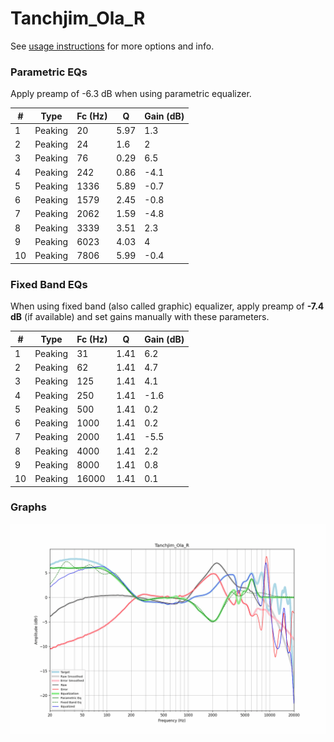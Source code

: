# Tanchjim_Ola_R
See [usage instructions](https://github.com/jaakkopasanen/AutoEq#usage) for more options and info.

### Parametric EQs
Apply preamp of -6.3 dB when using parametric equalizer.

|   # | Type    |   Fc (Hz) |    Q |   Gain (dB) |
|-----|---------|-----------|------|-------------|
|   1 | Peaking |        20 | 5.97 |         1.3 |
|   2 | Peaking |        24 | 1.6  |         2   |
|   3 | Peaking |        76 | 0.29 |         6.5 |
|   4 | Peaking |       242 | 0.86 |        -4.1 |
|   5 | Peaking |      1336 | 5.89 |        -0.7 |
|   6 | Peaking |      1579 | 2.45 |        -0.8 |
|   7 | Peaking |      2062 | 1.59 |        -4.8 |
|   8 | Peaking |      3339 | 3.51 |         2.3 |
|   9 | Peaking |      6023 | 4.03 |         4   |
|  10 | Peaking |      7806 | 5.99 |        -0.4 |

### Fixed Band EQs
When using fixed band (also called graphic) equalizer, apply preamp of **-7.4 dB** (if available) and set gains manually with these parameters.

|   # | Type    |   Fc (Hz) |    Q |   Gain (dB) |
|-----|---------|-----------|------|-------------|
|   1 | Peaking |        31 | 1.41 |         6.2 |
|   2 | Peaking |        62 | 1.41 |         4.7 |
|   3 | Peaking |       125 | 1.41 |         4.1 |
|   4 | Peaking |       250 | 1.41 |        -1.6 |
|   5 | Peaking |       500 | 1.41 |         0.2 |
|   6 | Peaking |      1000 | 1.41 |         0.2 |
|   7 | Peaking |      2000 | 1.41 |        -5.5 |
|   8 | Peaking |      4000 | 1.41 |         2.2 |
|   9 | Peaking |      8000 | 1.41 |         0.8 |
|  10 | Peaking |     16000 | 1.41 |         0.1 |

### Graphs
![](./Tanchjim_Ola_R.png)
